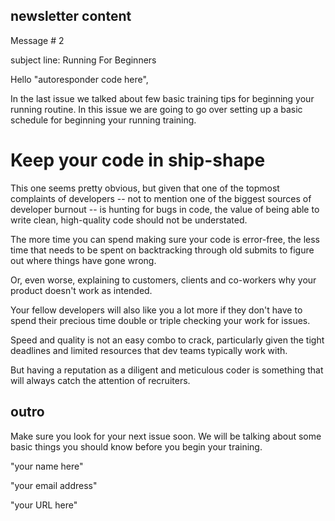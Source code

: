 ## newsletter content

Message # 2

subject line: Running For Beginners

Hello "autoresponder code here",

In the last issue we talked about few basic training tips for
beginning your running routine. In this issue we are going to go over
setting up a basic schedule for beginning your running training.

# Keep your code in ship-shape

This one seems pretty obvious, but given that one of the topmost complaints of developers -- not to mention one of the biggest sources of developer burnout -- is hunting for bugs in code, the value of being able to write clean, high-quality code should not be understated.

The more time you can spend making sure your code is error-free, the less time that needs to be spent on backtracking through old submits to figure out where things have gone wrong.

Or, even worse, explaining to customers, clients and co-workers why your product doesn't work as intended.

Your fellow developers will also like you a lot more if they don't have to spend their precious time double or triple checking your work for issues.

Speed and quality is not an easy combo to crack, particularly given the tight deadlines and limited resources that dev teams typically work with.

But having a reputation as a diligent and meticulous coder is something that will always catch the attention of recruiters.

## outro

Make sure you look for your next issue soon. We will be talking
about some basic things you should know before you begin your
training.

"your name here"

"your email address"

"your URL here"

